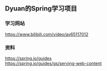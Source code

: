 ## Dyuan的Spring学习项目  
### 学习网站  
https://www.bilibili.com/video/av65117012  
### 资料  
https://spring.io/guides  
https://spring.io/guides/gs/serving-web-content